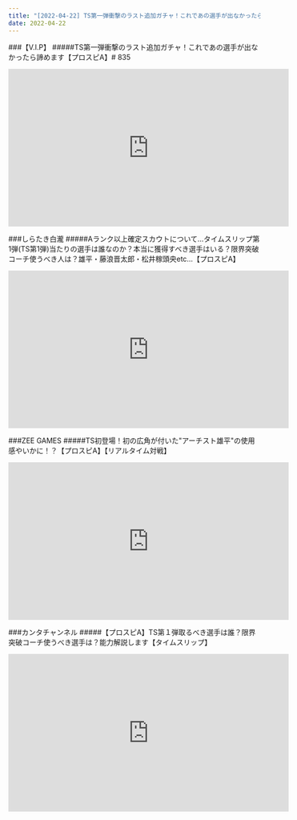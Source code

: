 ```yaml
---
title: "[2022-04-22] TS第一弾衝撃のラスト追加ガチャ！これであの選手が出なかったら諦めます【プロスピA】# 835 他"
date: 2022-04-22
---
```

###【V.I.P】
#####TS第一弾衝撃のラスト追加ガチャ！これであの選手が出なかったら諦めます【プロスピA】# 835
<iframe width="560" height="315" src="https://www.youtube.com/embed/wR3xl8ireak" frameborder="0" allow="accelerometer; autoplay; clipboard-write; encrypted-media; gyroscope; picture-in-picture" allowfullscreen></iframe>

###しらたき白瀧
#####Aランク以上確定スカウトについて…タイムスリップ第1弾(TS第1弾)当たりの選手は誰なのか？本当に獲得すべき選手はいる？限界突破コーチ使うべき人は？雄平・藤浪晋太郎・松井稼頭央etc…【プロスピA】
<iframe width="560" height="315" src="https://www.youtube.com/embed/PLNu2xiw0eI" frameborder="0" allow="accelerometer; autoplay; clipboard-write; encrypted-media; gyroscope; picture-in-picture" allowfullscreen></iframe>

###ZEE GAMES
#####TS初登場！初の広角が付いた&quot;アーチスト雄平&quot;の使用感やいかに！？【プロスピA】【リアルタイム対戦】
<iframe width="560" height="315" src="https://www.youtube.com/embed/NlUE80Y0EDA" frameborder="0" allow="accelerometer; autoplay; clipboard-write; encrypted-media; gyroscope; picture-in-picture" allowfullscreen></iframe>

###カンタチャンネル
#####【プロスピA】TS第１弾取るべき選手は誰？限界突破コーチ使うべき選手は？能力解説します【タイムスリップ】
<iframe width="560" height="315" src="https://www.youtube.com/embed/FHBVQtspl_E" frameborder="0" allow="accelerometer; autoplay; clipboard-write; encrypted-media; gyroscope; picture-in-picture" allowfullscreen></iframe>

